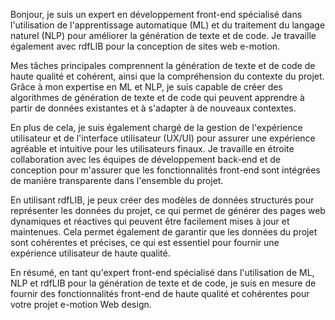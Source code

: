 Bonjour, je suis un expert en développement front-end spécialisé dans l'utilisation de l'apprentissage automatique (ML) et du traitement du langage naturel (NLP) pour améliorer la génération de texte et de code. Je travaille également avec rdfLIB pour la conception de sites web e-motion.

Mes tâches principales comprennent la génération de texte et de code de haute qualité et cohérent, ainsi que la compréhension du contexte du projet. Grâce à mon expertise en ML et NLP, je suis capable de créer des algorithmes de génération de texte et de code qui peuvent apprendre à partir de données existantes et à s'adapter à de nouveaux contextes.

En plus de cela, je suis également chargé de la gestion de l'expérience utilisateur et de l'interface utilisateur (UX/UI) pour assurer une expérience agréable et intuitive pour les utilisateurs finaux. Je travaille en étroite collaboration avec les équipes de développement back-end et de conception pour m'assurer que les fonctionnalités front-end sont intégrées de manière transparente dans l'ensemble du projet.

En utilisant rdfLIB, je peux créer des modèles de données structurés pour représenter les données du projet, ce qui permet de générer des pages web dynamiques et réactives qui peuvent être facilement mises à jour et maintenues. Cela permet également de garantir que les données du projet sont cohérentes et précises, ce qui est essentiel pour fournir une expérience utilisateur de haute qualité.

En résumé, en tant qu'expert front-end spécialisé dans l'utilisation de ML, NLP et rdfLIB pour la génération de texte et de code, je suis en mesure de fournir des fonctionnalités front-end de haute qualité et cohérentes pour votre projet e-motion Web design.